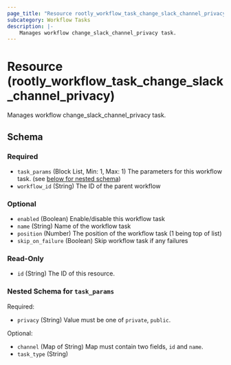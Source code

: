 ```yaml
---
page_title: "Resource rootly_workflow_task_change_slack_channel_privacy - terraform-provider-rootly"
subcategory: Workflow Tasks
description: |-
    Manages workflow change_slack_channel_privacy task.
---
```


# Resource (rootly_workflow_task_change_slack_channel_privacy)

Manages workflow change_slack_channel_privacy task.



<!-- schema generated by tfplugindocs -->
## Schema

### Required

- `task_params` (Block List, Min: 1, Max: 1) The parameters for this workflow task. (see [below for nested schema](#nestedblock--task_params))
- `workflow_id` (String) The ID of the parent workflow

### Optional

- `enabled` (Boolean) Enable/disable this workflow task
- `name` (String) Name of the workflow task
- `position` (Number) The position of the workflow task (1 being top of list)
- `skip_on_failure` (Boolean) Skip workflow task if any failures

### Read-Only

- `id` (String) The ID of this resource.

<a id="nestedblock--task_params"></a>
### Nested Schema for `task_params`

Required:

- `privacy` (String) Value must be one of `private`, `public`.

Optional:

- `channel` (Map of String) Map must contain two fields, `id` and `name`.
- `task_type` (String)
